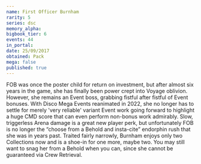 ```yaml
---
name: First Officer Burnham
rarity: 5
series: dsc
memory_alpha:
bigbook_tier: 6
events: 44
in_portal:
date: 25/09/2017
obtained: Pack
mega: false
published: true
---
```


FOB was once the poster child for return on investment, but after almost six years in the game, she has finally been power crept into Voyage oblivion.  However, she remains an Event boss, grabbing fistful after fistful of Event bonuses. With Disco Mega Events reanimated in 2022, she no longer has to settle for merely 'very reliable' variant Event work going forward to highlight a huge CMD score that can even perform non-bonus work admirably. Slow, triggerless Arena damage is a great new player perk, but unfortunately FOB is no longer the “choose from a Behold and insta-cite” endorphin rush that she was in years past.  Traited fairly narrowly, Burnham enjoys only two Collections now and is a shoe-in for one more, maybe two.  You may still want to snag her from a Behold when you can, since she cannot be guaranteed via Crew Retrieval.
